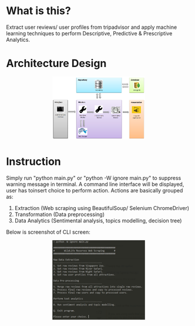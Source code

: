 # What is this?
Extract user reviews/ user profiles from tripadvisor and apply machine learning techniques to perform Descriptive, Predictive & Prescriptive  Analytics.

# Architecture Design

<p align="center"> 
  <img src="https://github.com/woo-chia-wei/insight-analysis-tripadvisor/blob/master/images/readme/framework_architecture.png" 
       width="50%" height="50%">
</p>

# Instruction
Simply run "python main.py" or "python -W ignore main.py" to suppress warning message in terminal. A command line interface will be displayed, user has  toinsert choice to perform action. Actions are basically grouped as:
1. Extraction (Web scraping using BeautifulSoup/ Selenium ChromeDriver)
2. Transformation (Data preprocessing)
3. Data Analytics (Sentimental analysis, topics modelling, decision tree)

Below is screenshot of CLI screen:

<p align="center"> 
  <img src="https://github.com/woo-chia-wei/insight-analysis-tripadvisor/blob/master/images/readme/tripadvisor_ca_cli.png" 
       width="50%" height="50%">
</p>